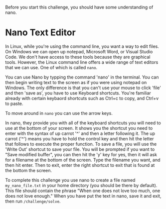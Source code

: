 Before you start this challenge, you should have some understanding of nano.

# Nano Text Editor

In Linux, while you're using the command line, you want a way to edit files. On Windows we can open up notepad, Microsoft Word, or Visual Studio Code. We don't have access to these tools because they are graphical tools. However, the Linux command line offers a wide range of text editors that we can use. One of which is called `nano`.

You can use Nano by typping the command 'nano' in the terminal. You can then begin writing text to the screen as if you were using notepad on Windows. The only difference is that you can't use your mouse to click 'file' and then 'save as', you have to use Keyboard shortcuts. You're familiar already with certain keybaord shortcuts such as Ctrl+c to copy, and Ctrl+v to paste.

To move around in `nano` you can use the arrow keys.

In nano, they provide you with all of the keyboard shortcuts you will need to use at the bottom of your screen. It shows you the shortcut you need to enter with the syntax of up carrot '^' and then a letter following it. The up carrot ('^') means you have to hold the control key and then hit the letter that follows to execute the proper function. To save a file, you will use the 'Write Out' shortcut to save your file. You will be prompted if you want to "Save modified buffer", you can then hit the 'y' key for yes, then it will ask for a filename at the bottom of the screen. Type the filename you want, and then hit enter. Then to exit, enter the right shortcut to exit that is found at the bottom the screen.

To complete this challenge you use nano to create a file named `my_nano_file.txt` in your home directory (you should be there by default). This file should contain the phrase "When one does not love too much, one does not love enough." When you have put the text in nano, save it and exit, then run `/challenge/solve`.
